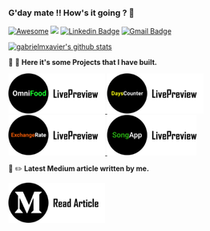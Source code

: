 ### G'day mate !! How's it going ? 👋
[![Awesome](https://awesome.re/badge.svg)](https://awesome.re)
![](https://visitor-badge.laobi.icu/badge?page_id=gabrielmxavier.gabrielmxavier)
[![Linkedin Badge](https://img.shields.io/badge/-Gabriel_Xavier-blue?style=flat-square&logo=Linkedin&logoColor=white&link=https://www.linkedin.com/in/gabriel-xavier-1a5b5b120/)](https://www.linkedin.com/in/gabriel-xavier-1a5b5b120/)
[![Gmail Badge](https://img.shields.io/badge/-Contact_email-c14438?style=flat-square&logo=Gmail&logoColor=white&link=mailto:gabrielxavierbonano@gmail.com)](mailto:gabrielxavierbonano@gmail.com)

[![gabrielmxavier's github stats](https://github-readme-stats.vercel.app/api?username=gabrielmxavier&show_icons=true&theme=highcontrast)](https://github.com/gabrielmxavier/github-readme-stats)

:hammer: :wrench: **Here it's some Projects that I have built.**

<a href="https://gabrielmxavier.github.io/OmniFood/">
  <img height="80" src="https://github.com/gabrielmxavier/gabrielmxavier/blob/main/src/omnifood.png"> 
<a/>
<a href="https://gabrielmxavier.github.io/DaysCounter/">
  <img height="80" src="https://github.com/gabrielmxavier/gabrielmxavier/blob/main/src/days.png"> 
<a/>
<a href="https://gabrielmxavier.github.io/Exchange-rate/">
  <img height="80" src="https://github.com/gabrielmxavier/gabrielmxavier/blob/main/src/exchangeLive.png"> 
<a/>
<a href="https://gabrielmxavier.github.io/Searching-Song-Lyrics/">
  <img height="80" src="https://github.com/gabrielmxavier/gabrielmxavier/blob/main/src/songapp.png"> 
<a/>

<br/>

:page_with_curl: :pencil2: **Latest Medium article written by me.**

<a href="https://medium.com/@gabrielxavierbonano">
  <img height="80" src="https://github.com/gabrielmxavier/gabrielmxavier/blob/main/src/medium.png"> 
<a/>
<!--
**About me :hand:**

💬 I am a Navigational Officer who likes to build things in Javascript. That’s one of the reasons I have started System Analysis and Development degree at University.

🔭 I’m currently working on Mapty App Project

<br/>

**Latest Medium article written by me.**

[![Gabriel Xavier Medium](https://github-readme-medium.vercel.app/?username=gabrielxavierbonano)](https://medium.com/@gabrielxavierbonano)
-->
<!--
**gabrielmxavier/gabrielmxavier** is a ✨ _special_ ✨ repository because its `README.md` (this file) appears on your GitHub profile.

Here are some ideas to get you started:

- 🔭 I’m currently working on ...
- 🌱 I’m currently learning ...
- 👯 I’m looking to collaborate on ...
- 🤔 I’m looking for help with ...
- 💬 Ask me about ...
- 📫 How to reach me: ...
- 😄 Pronouns: ...
- ⚡ Fun fact: ...
-->
